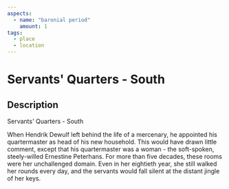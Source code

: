 ```yaml
---
aspects: 
  - name: "baronial period"
    amount: 1
tags:
  - place
  - location
---
```


# Servants' Quarters - South

## Description
Servants' Quarters - South

When Hendrik Dewulf left behind the life of a mercenary, he appointed his quartermaster as head of his new household. This would have drawn little comment, except that his quartermaster was a woman - the soft-spoken, steely-willed Ernestine Peterhans. For more than five decades, these rooms were her unchallenged domain. Even in her eightieth year, she still walked her rounds every day, and the servants would fall silent at the distant jingle of her keys.